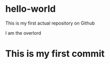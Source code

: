 # hello-world
This is my first actual repository on Github

I am the overlord

# This is my first commit
